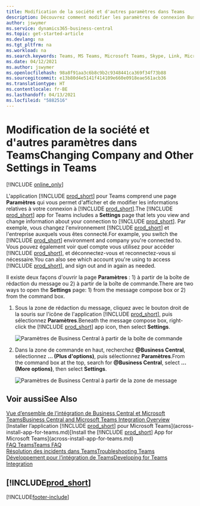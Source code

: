 ```yaml
---
title: Modification de la société et d'autres paramètres dans Teams
description: Découvrez comment modifier les paramètres de connexion Business Central à partir de Microsoft Teams.
author: jswymer
ms.service: dynamics365-business-central
ms.topic: get-started-article
ms.devlang: na
ms.tgt_pltfrm: na
ms.workload: na
ms.search.keywords: Teams, MS Teams, Microsoft Teams, Skype, Link, Microsoft 365, settings, search
ms.date: 04/12/2021
ms.author: jswymer
ms.openlocfilehash: 98a8f91aa3c6b8c9b2c9348441ca369f34f73b88
ms.sourcegitcommit: e13b80d4e5141f414109e660e0918eae561acb36
ms.translationtype: HT
ms.contentlocale: fr-BE
ms.lasthandoff: 04/13/2021
ms.locfileid: "5882516"
---
```

# <a name="changing-company-and-other-settings-in-teams"></a><span data-ttu-id="ebeb4-103">Modification de la société et d'autres paramètres dans Teams</span><span class="sxs-lookup"><span data-stu-id="ebeb4-103">Changing Company and Other Settings in Teams</span></span>

[!INCLUDE [online_only](includes/online_only.md)]

<span data-ttu-id="ebeb4-104">L'application [!INCLUDE [prod_short](includes/prod_short.md)] pour Teams comprend une page **Paramètres** qui vous permet d'afficher et de modifier les informations relatives à votre connexion à [!INCLUDE [prod_short](includes/prod_short.md)].</span><span class="sxs-lookup"><span data-stu-id="ebeb4-104">The [!INCLUDE [prod_short](includes/prod_short.md)] app for Teams includes a **Settings** page that lets you view and change information about your connection to [!INCLUDE [prod_short](includes/prod_short.md)].</span></span> <span data-ttu-id="ebeb4-105">Par exemple, vous changez l'environnement [!INCLUDE [prod_short](includes/prod_short.md)] et l'entreprise auxquels vous êtes connecté.</span><span class="sxs-lookup"><span data-stu-id="ebeb4-105">For example, you switch the [!INCLUDE [prod_short](includes/prod_short.md)] environment and company you're connected to.</span></span> <span data-ttu-id="ebeb4-106">Vous pouvez également voir quel compte vous utilisez pour accéder [!INCLUDE [prod_short](includes/prod_short.md)], et déconnectez-vous et reconnectez-vous si nécessaire.</span><span class="sxs-lookup"><span data-stu-id="ebeb4-106">You can also see which account you're using to access [!INCLUDE [prod_short](includes/prod_short.md)], and sign out and in again as needed.</span></span>

<span data-ttu-id="ebeb4-107">Il existe deux façons d'ouvrir la page **Paramètres** : 1) à partir de la boîte de rédaction du message ou 2) à partir de la boîte de commande.</span><span class="sxs-lookup"><span data-stu-id="ebeb4-107">There are two ways to open the **Settings** page: 1) from the message compose box or 2) from the command box.</span></span>

1. <span data-ttu-id="ebeb4-108">Sous la zone de rédaction du message, cliquez avec le bouton droit de la souris sur l'icône de l'application [!INCLUDE [prod_short](includes/prod_short.md)], puis sélectionnez **Paramètres**.</span><span class="sxs-lookup"><span data-stu-id="ebeb4-108">Beneath the message compose box, right-click the [!INCLUDE [prod_short](includes/prod_short.md)] app icon, then select **Settings**.</span></span>

    ![Paramètres de Business Central à partir de la boîte de commande](media/teams-settings-message-box.png)

2. <span data-ttu-id="ebeb4-110">Dans la zone de commande en haut, recherchez **@Business Central**, sélectionnez **... (Plus d'options)**, puis sélectionnez **Paramètres**.</span><span class="sxs-lookup"><span data-stu-id="ebeb4-110">From the command box at the top, search for **@Business Central**, select **... (More options)**, then select **Settings**.</span></span>

   ![Paramètres de Business Central à partir de la zone de message](media/teams-settings-command-box.png)

## <a name="see-also"></a><span data-ttu-id="ebeb4-112">Voir aussi</span><span class="sxs-lookup"><span data-stu-id="ebeb4-112">See Also</span></span>

[<span data-ttu-id="ebeb4-113">Vue d’ensemble de l’intégration de Business Central et Microsoft Teams</span><span class="sxs-lookup"><span data-stu-id="ebeb4-113">Business Central and Microsoft Teams Integration Overview</span></span>](across-teams-overview.md)  
<span data-ttu-id="ebeb4-114">[Installer l’application [!INCLUDE [prod_short](includes/prod_short.md)] pour Microsoft Teams](across-install-app-for-teams.md)</span><span class="sxs-lookup"><span data-stu-id="ebeb4-114">[Install the [!INCLUDE [prod_short](includes/prod_short.md)] App for Microsoft Teams](across-install-app-for-teams.md)</span></span>  
[<span data-ttu-id="ebeb4-115">FAQ Teams</span><span class="sxs-lookup"><span data-stu-id="ebeb4-115">Teams FAQ</span></span>](teams-faq.md)  
[<span data-ttu-id="ebeb4-116">Résolution des incidents dans Teams</span><span class="sxs-lookup"><span data-stu-id="ebeb4-116">Troubleshooting Teams</span></span>](admin-teams-troubleshooting.md)  
[<span data-ttu-id="ebeb4-117">Développement pour l’intégration de Teams</span><span class="sxs-lookup"><span data-stu-id="ebeb4-117">Developing for Teams Integration</span></span>](/dynamics365/business-central/dev-itpro/developer/devenv-develop-for-teams)  

## [!INCLUDE[prod_short](includes/free_trial_md.md)]  


[!INCLUDE[footer-include](includes/footer-banner.md)]